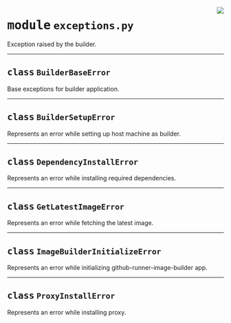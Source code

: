 <!-- markdownlint-disable -->

<a href="../src/exceptions.py#L0"><img align="right" style="float:right;" src="https://img.shields.io/badge/-source-cccccc?style=flat-square"></a>

# <kbd>module</kbd> `exceptions.py`
Exception raised by the builder. 



---

## <kbd>class</kbd> `BuilderBaseError`
Base exceptions for builder application. 





---

## <kbd>class</kbd> `BuilderSetupError`
Represents an error while setting up host machine as builder. 





---

## <kbd>class</kbd> `DependencyInstallError`
Represents an error while installing required dependencies. 





---

## <kbd>class</kbd> `GetLatestImageError`
Represents an error while fetching the latest image. 





---

## <kbd>class</kbd> `ImageBuilderInitializeError`
Represents an error while initializing github-runner-image-builder app. 





---

## <kbd>class</kbd> `ProxyInstallError`
Represents an error while installing proxy. 





